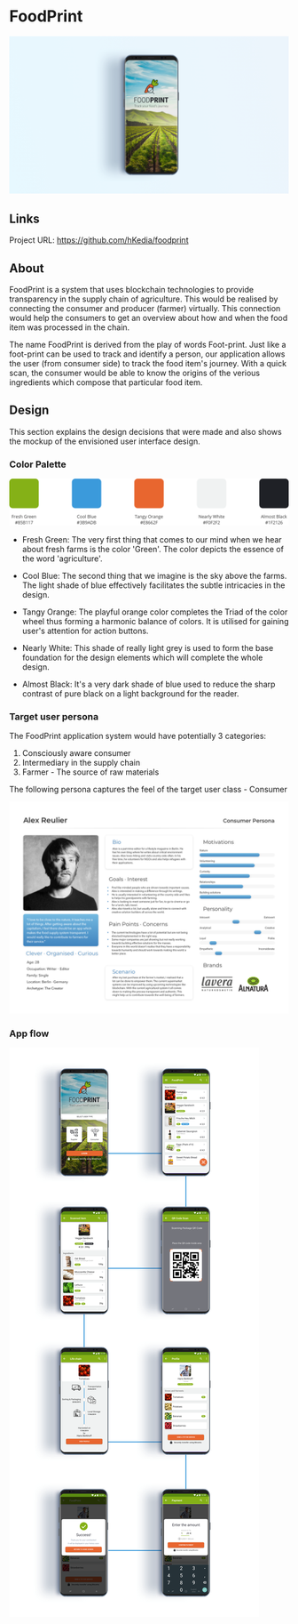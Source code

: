 # FoodPrint

![AppLanding](https://github.com/hKedia/foodprint/blob/master/documentation/landing.png)

## Links

Project URL: https://github.com/hKedia/foodprint

## About

FoodPrint is a system that uses blockchain technologies to provide transparency in the supply chain of agriculture. This would be realised by connecting the consumer and producer (farmer) virtually. This connection would help the consumers to get an overview about how and when the food item was processed in the chain. 

The name FoodPrint is derived from the play of words Foot-print. Just like a foot-print can be used to track and identify a person, our application allows the user (from consumer side) to track the food item's journey. With a quick scan, the consumer would be able to know the origins of the verious ingredients which compose that particular food item.

## Design

This section explains the design decisions that were made and also shows the mockup of the envisioned user interface design.

### Color Palette

![ColorPalette](https://github.com/hKedia/foodprint/blob/master/documentation/palette.png)

* Fresh Green: The very first thing that comes to our mind when we hear about fresh farms is the color 'Green'. The color depicts the essence of the word 'agriculture'.

* Cool Blue: The second thing that we imagine is the sky above the farms. The light shade of blue effectively facilitates the subtle intricacies in the design.

* Tangy Orange: The playful orange color completes the Triad of the color wheel thus forming a harmonic balance of colors. It is utilised for gaining user's attention for action buttons.

* Nearly White: This shade of really light grey is used to form the base foundation for the design elements which will complete the whole design.

* Almost Black: It's a very dark shade of blue used to reduce the sharp contrast of pure black on a light background for the reader.

### Target user persona

The FoodPrint application system would have potentially 3 categories:
1. Consciously aware consumer
2. Intermediary in the supply chain
3. Farmer - The source of raw materials

The following persona captures the feel of the target user class - Consumer

![UserPersona](https://github.com/hKedia/foodprint/blob/master/documentation/persona.png)

### App flow

![AppFlow](https://github.com/hKedia/foodprint/blob/master/documentation/appflow.png)

